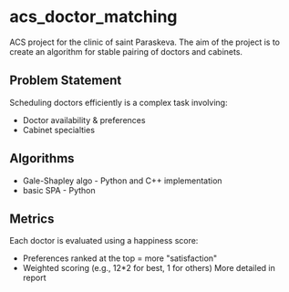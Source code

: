 # acs_doctor_matching
ACS project for the clinic of saint Paraskeva. The aim of the project is to create an algorithm for stable pairing of doctors and cabinets.

## Problem Statement

Scheduling doctors efficiently is a complex task involving:
- Doctor availability & preferences
- Cabinet specialties


## Algorithms

- Gale-Shapley algo - Python and C++ implementation
- basic SPA - Python

## Metrics

Each doctor is evaluated using a happiness score:  
- Preferences ranked at the top = more "satisfaction"
- Weighted scoring (e.g., 12*2 for best, 1 for others)
  More detailed in report 
